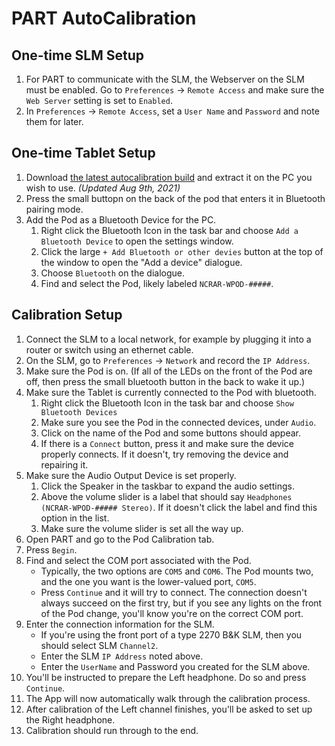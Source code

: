 # PART AutoCalibration

## One-time SLM Setup

1. For PART to communicate with the SLM, the Webserver on the SLM must be enabled.  Go to `Preferences` -> `Remote Access` and make sure the `Web Server` setting is set to `Enabled`.
2. In `Preferences` -> `Remote Access`, set a `User Name` and `Password` and note them for later.

## One-time Tablet Setup

1. Download [the latest autocalibration build](https://bgcgamefiles.s3.us-east-2.amazonaws.com/PART/Builds/Test/PART_PodAutocalibration27.zip) and extract it on the PC you wish to use. _(Updated Aug 9th, 2021)_
2. Press the small buttopn on the back of the pod that enters it in Bluetooth pairing mode.
3. Add the Pod as a Bluetooth Device for the PC.
    1. Right click the Bluetooth Icon in the task bar and choose `Add a Bluetooth Device` to open the settings window.
    2. Click the large `+ Add Bluetooth or other devies` button at the top of the window to open the "Add a device" dialogue.
    3. Choose `Bluetooth` on the dialogue.
    4. Find and select the Pod, likely labeled `NCRAR-WPOD-#####`.

## Calibration Setup

1. Connect the SLM to a local network, for example by plugging it into a router or switch using an ethernet cable.
2. On the SLM, go to `Preferences` -> `Network` and record the `IP Address`.
3. Make sure the Pod is on. (If all of the LEDs on the front of the Pod are off, then press the small bluetooth button in the back to wake it up.)
4. Make sure the Tablet is currently connected to the Pod with bluetooth.
    1. Right click the Bluetooth Icon in the task bar and choose `Show Bluetooth Devices`
    2. Make sure you see the Pod in the connected devices, under `Audio`.
    3. Click on the name of the Pod and some buttons should appear.
    4. If there is a `Connect` button, press it and make sure the device properly connects. If it doesn't, try removing the device and repairing it.
5. Make sure the Audio Output Device is set properly.
    1. Click the Speaker in the taskbar to expand the audio settings.
    2. Above the volume slider is a label that should say `Headphones (NCRAR-WPOD-##### Stereo)`.  If it doesn't click the label and find this option in the list.
    3. Make sure the volume slider is set all the way up.
6. Open PART and go to the Pod Calibration tab.
7. Press `Begin`.
8. Find and select the COM port associated with the Pod.
    * Typically, the two options are `COM5` and `COM6`. The Pod mounts two, and the one you want is the lower-valued port, `COM5`.
    * Press `Continue` and it will try to connect. The connection doesn't always succeed on the first try, but if you see any lights on the front of the Pod change, you'll know you're on the correct COM port.
9. Enter the connection information for the SLM.
    * If you're using the front port of a type 2270 B&K SLM, then you should select SLM `Channel2`.
    * Enter the SLM `IP Address` noted above.
    * Enter the `UserName` and Password you created for the SLM above.
10. You'll be instructed to prepare the Left headphone. Do so and press `Continue`.
11. The App will now automatically walk through the calibration process.
12. After calibration of the Left channel finishes, you'll be asked to set up the Right headphone.
13. Calibration should run through to the end.
